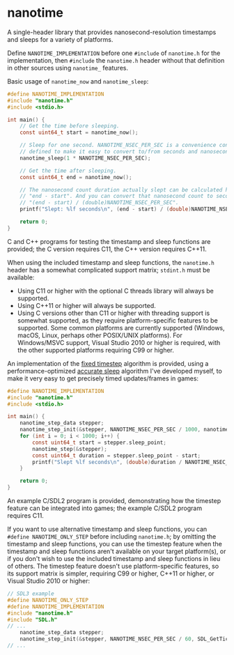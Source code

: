 # nanotime
A single-header library that provides nanosecond-resolution timestamps and sleeps for a variety of platforms.

Define `NANOTIME_IMPLEMENTATION` before one `#include` of `nanotime.h` for the implementation, then `#include` the `nanotime.h` header without that definition in other sources using `nanotime_` features.

Basic usage of `nanotime_now` and `nanotime_sleep`:
```c
#define NANOTIME_IMPLEMENTATION
#include "nanotime.h"
#include <stdio.h>

int main() {
    // Get the time before sleeping.
    const uint64_t start = nanotime_now();

    // Sleep for one second. NANOTIME_NSEC_PER_SEC is a convenience constant
    // defined to make it easy to convert to/from seconds and nanoseconds.
    nanotime_sleep(1 * NANOTIME_NSEC_PER_SEC);

    // Get the time after sleeping.
    const uint64_t end = nanotime_now();

    // The nanosecond count duration actually slept can be calculated here via
    // "end - start". And you can convert that nanosecond count to seconds via
    // "(end - start) / (double)NANOTIME_NSEC_PER_SEC".
    printf("Slept: %lf seconds\n", (end - start) / (double)NANOTIME_NSEC_PER_SEC);

    return 0;
}
```

C and C++ programs for testing the timestamp and sleep functions are provided; the C version requires C11, the C++ version requires C++11.

When using the included timestamp and sleep functions, the `nanotime.h` header has a somewhat complicated support matrix; `stdint.h` must be available:
* Using C11 or higher with the optional C threads library will always be supported.
* Using C++11 or higher will always be supported.
* Using C versions other than C11 or higher with threading support is somewhat supported, as they require platform-specific features to be supported. Some common platforms are currently supported (Windows, macOS, Linux, perhaps other POSIX/UNIX platforms). For Windows/MSVC support, Visual Studio 2010 or higher is required, with the other supported platforms requiring C99 or higher.

An implementation of the [fixed timestep](https://www.gafferongames.com/post/fix_your_timestep/) algorithm is provided, using a performance-optimized [accurate sleep](https://blog.bearcats.nl/accurate-sleep-function/) algorithm I've developed myself, to make it very easy to get precisely timed updates/frames in games:
```c
#define NANOTIME_IMPLEMENTATION
#include "nanotime.h"
#include <stdio.h>

int main() {
    nanotime_step_data stepper;
    nanotime_step_init(&stepper, NANOTIME_NSEC_PER_SEC / 1000, nanotime_now, nanotime_sleep);
    for (int i = 0; i < 1000; i++) {
        const uint64_t start = stepper.sleep_point;
        nanotime_step(&stepper);
        const uint64_t duration = stepper.sleep_point - start;
        printf("Slept %lf seconds\n", (double)duration / NANOTIME_NSEC_PER_SEC);
    }

    return 0;
}
```

An example C/SDL2 program is provided, demonstrating how the timestep feature can be integrated into games; the example C/SDL2 program requires C11.

If you want to use alternative timestamp and sleep functions, you can `#define NANOTIME_ONLY_STEP` before including `nanotime.h`; by omitting the timestamp and sleep functions, you can use the timestep feature when the timestamp and sleep functions aren't available on your target platform(s), or if you don't wish to use the included timestamp and sleep functions in lieu of others. The timestep feature doesn't use platform-specific features, so its support matrix is simpler, requiring C99 or higher, C++11 or higher, or Visual Studio 2010 or higher:
```c
// SDL3 example
#define NANOTIME_ONLY_STEP
#define NANOTIME_IMPLEMENTATION
#include "nanotime.h"
#include "SDL.h"
// ...
    nanotime_step_data stepper;
    nanotime_step_init(&stepper, NANOTIME_NSEC_PER_SEC / 60, SDL_GetTicksNS, SDL_DelayNS);
// ...
```
